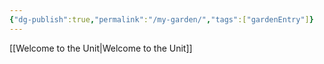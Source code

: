 ```yaml
---
{"dg-publish":true,"permalink":"/my-garden/","tags":["gardenEntry"]}
---
```


[[Welcome to the Unit\|Welcome to the Unit]]